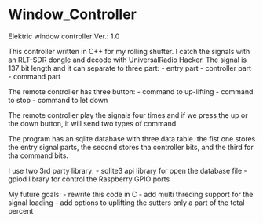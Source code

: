 # Window_Controller
Elektric window controller
Ver.: 1.0

This controller written in C++ for my rolling shutter. I catch the signals with an RLT-SDR dongle and decode with UniversalRadio Hacker.
The signal is 137 bit length and it can separate to three part:
                                                            - entry part
                                                            - controller part
                                                            - command part

The remote controller has three button:
                                    - command to up-lifting
                                    - command to stop
                                    - command to let down
                                    
The remote controller play the signals four times and if we press the up or the down button, it will send two types of command.

The program has an sqlite database with three data table. the fist one stores the entry signal parts,
the second stores tha controller bits, and the third for tha command bits.

I use two 3rd party library:
                         - sqlite3 api library for open the database file
                         - gpiod library for control the Raspberry GPIO ports

My future goals:
            - rewrite this code in C
            - add multi threding support for the signal loading
            - add options to uplifting the sutters only a part of the total percent
